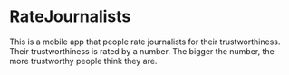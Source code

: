 # RateJournalists
This is a mobile app that people rate journalists for their trustworthiness. Their trustworthiness is rated by a number. The bigger the number, the more trustworthy people think they are.
